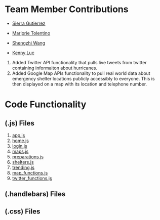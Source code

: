 # Team Member Contributions
* [Sierra Gutierrez](https://github.com/sierracaitlin)<br />

* [Marjorie Tolentino](https://github.com/marj-nt)<br />

* [Shengzhi Wang](https://github.com/ShengzhiW)<br />

* [Kenny Luc](https://github.com/kennyyluc)<br />
1. Added Twitter API functionality that pulls live tweets from twitter containing informaiton about hurricanes.
2. Added Google Map APIs functionality to pull real world data about emergency shelter locations publicly accessibly to everyone. This is then displayed on a map with its location and telephone number.

# Code Functionality 
## (.js) Files
1. [app.js](app.js)
2. [home.js](routes/home.js)
3. [login.js](routes/login.js)
4. [maps.js](routes/maps.js)
5. [preparations.js](routes/preparations.js)
6. [shelters.js](routes/shelters.js)
7. [trending.js](routes/trending.js)
8. [map_functions.js](public/script/map.js)
9. [twitter_functions.js](public/script/twitter.js)

## (.handlebars) Files

## (.css) Files

